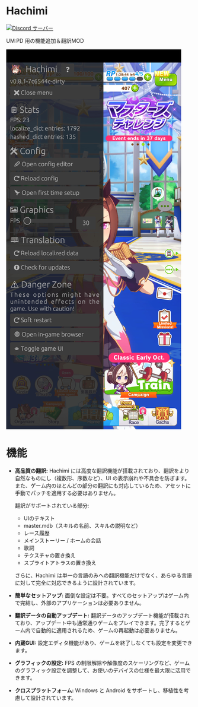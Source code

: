 # Hachimi
[![Discord サーバー](https://dcbadge.limes.pink/api/server/https://discord.gg/BVEt5FcxEn)](https://discord.gg/BVEt5FcxEn)

UM:PD 用の機能追加＆翻訳MOD

![Screenshot](/assets/screenshot.jpg)

# 機能
- **高品質の翻訳:** Hachimi には高度な翻訳機能が搭載されており、翻訳をより自然なものにし（複数形、序数など）、UI の表示崩れや不具合を防ぎます。また、ゲーム内のほとんどの部分の翻訳にも対応しているため、アセットに手動でパッチを適用する必要はありません。

    翻訳がサポートされている部分:
    - UIのテキスト
    - master.mdb（スキルの名前、スキルの説明など）
    - レース履歴
    - メインストーリー / ホームの会話
    - 歌詞
    - テクスチャの置き換え
    - スプライトアトラスの置き換え

    さらに、Hachimi は単一の言語のみへの翻訳機能だけでなく、あらゆる言語に対して完全に対応できるように設計されています。

- **簡単なセットアップ:** 面倒な設定は不要。すべてのセットアップはゲーム内で完結し、外部のアプリケーションは必要ありません。
- **翻訳データの自動アップデート:** 翻訳データのアップデート機能が搭載されており、アップデート中も通常通りゲームをプレイできます。完了するとゲーム内で自動的に適用されるため、ゲームの再起動は必要ありません。
- **内蔵GUI:** 設定エディタ機能があり、ゲームを終了しなくても設定を変更できます。
- **グラフィックの設定:** FPS の制限解除や解像度のスケーリングなど、ゲームのグラフィック設定を調整して、お使いのデバイスの仕様を最大限に活用できます。
- **クロスプラットフォーム:** Windows と Android をサポートし、移植性を考慮して設計されています。
